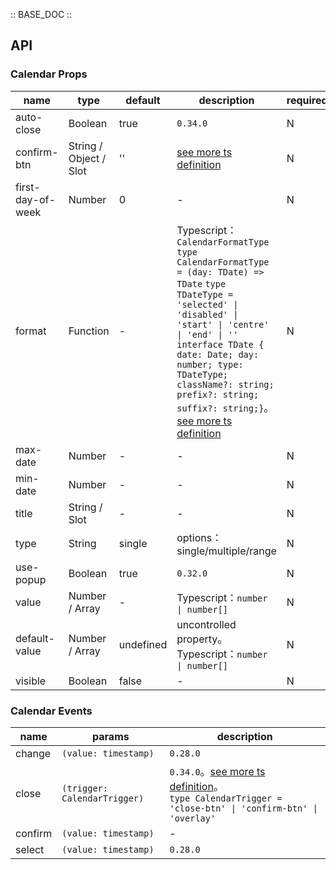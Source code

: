 :: BASE_DOC ::

## API

### Calendar Props

 name              | type                   | default   | description                                                                                                                                                                                                                                                                                                                                                                                          | required 
-------------------|------------------------|-----------|------------------------------------------------------------------------------------------------------------------------------------------------------------------------------------------------------------------------------------------------------------------------------------------------------------------------------------------------------------------------------------------------------|----------
 auto-close        | Boolean                | true      | `0.34.0`                                                                                                                                                                                                                                                                                                                                                                                             | N        
 confirm-btn       | String / Object / Slot | ''        | [see more ts definition](https://github.com/Tencent/tdesign-miniprogram/tree/develop/src/calendar/type.ts)                                                                                                                                                                                                                                                                                           | N        
 first-day-of-week | Number                 | 0         | \-                                                                                                                                                                                                                                                                                                                                                                                                   | N        
 format            | Function               | -         | Typescript：`CalendarFormatType ` `type CalendarFormatType = (day: TDate) => TDate` `type TDateType = 'selected' \| 'disabled' \| 'start' \| 'centre' \| 'end' \| ''` `interface TDate { date: Date; day: number; type: TDateType; className?: string; prefix?: string; suffix?: string;}`。[see more ts definition](https://github.com/Tencent/tdesign-miniprogram/tree/develop/src/calendar/type.ts) | N        
 max-date          | Number                 | -         | \-                                                                                                                                                                                                                                                                                                                                                                                                   | N        
 min-date          | Number                 | -         | \-                                                                                                                                                                                                                                                                                                                                                                                                   | N        
 title             | String / Slot          | -         | \-                                                                                                                                                                                                                                                                                                                                                                                                   | N        
 type              | String                 | single    | options：single/multiple/range                                                                                                                                                                                                                                                                                                                                                                        | N        
 use-popup         | Boolean                | true      | `0.32.0`                                                                                                                                                                                                                                                                                                                                                                                             | N        
 value             | Number / Array         | -         | Typescript：`number \| number[]`                                                                                                                                                                                                                                                                                                                                                                      | N        
 default-value     | Number / Array         | undefined | uncontrolled property。Typescript：`number \| number[]`                                                                                                                                                                                                                                                                                                                                                | N        
 visible           | Boolean                | false     | \-                                                                                                                                                                                                                                                                                                                                                                                                   | N        

### Calendar Events

 name    | params                       | description                                                                                                                                                                                      
---------|------------------------------|--------------------------------------------------------------------------------------------------------------------------------------------------------------------------------------------------
 change  | `(value: timestamp)`         | `0.28.0`                                                                                                                                                                                         
 close   | `(trigger: CalendarTrigger)` | `0.34.0`。[see more ts definition](https://github.com/Tencent/tdesign-miniprogram/tree/develop/src/calendar/type.ts)。<br/>`type CalendarTrigger = 'close-btn' \| 'confirm-btn' \| 'overlay'`<br/> 
 confirm | `(value: timestamp)`         | \-                                                                                                                                                                                               
 select  | `(value: timestamp)`         | `0.28.0`                                                                                                                                                                                         
